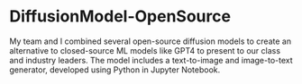 # DiffusionModel-OpenSource
My team and I combined several open-source diffusion models to create an alternative to closed-source ML models like GPT4 to present to our class and industry leaders. The model includes a text-to-image and image-to-text generator, developed using Python in Jupyter Notebook. 
